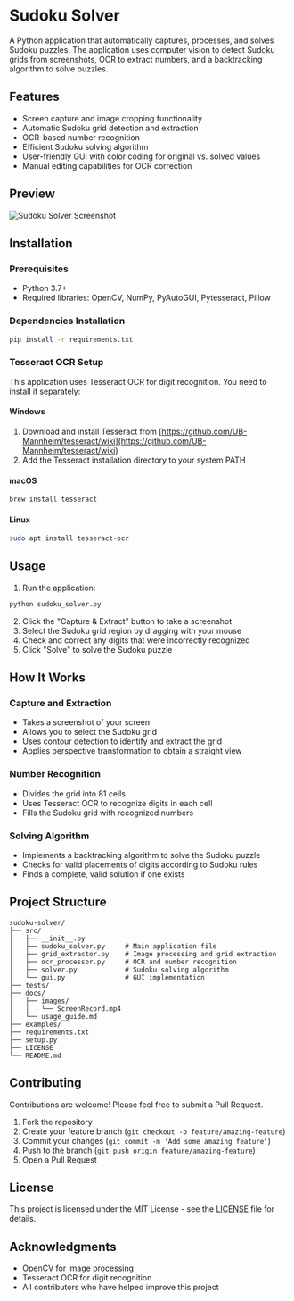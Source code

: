 # Sudoku Solver

A Python application that automatically captures, processes, and solves Sudoku puzzles. The application uses computer vision to detect Sudoku grids from screenshots, OCR to extract numbers, and a backtracking algorithm to solve puzzles.

## Features

- Screen capture and image cropping functionality
- Automatic Sudoku grid detection and extraction
- OCR-based number recognition
- Efficient Sudoku solving algorithm
- User-friendly GUI with color coding for original vs. solved values
- Manual editing capabilities for OCR correction

## Preview

![Sudoku Solver Screenshot]([https://github.com/Sudeep1993/sudoku-solver/blob/main/docs/images/Screenshot.png])

## Installation

### Prerequisites

- Python 3.7+
- Required libraries: OpenCV, NumPy, PyAutoGUI, Pytesseract, Pillow

### Dependencies Installation

```bash
pip install -r requirements.txt
```

### Tesseract OCR Setup

This application uses Tesseract OCR for digit recognition. You need to install it separately:

#### Windows
1. Download and install Tesseract from [https://github.com/UB-Mannheim/tesseract/wiki](https://github.com/UB-Mannheim/tesseract/wiki)
2. Add the Tesseract installation directory to your system PATH

#### macOS
```bash
brew install tesseract
```

#### Linux
```bash
sudo apt install tesseract-ocr
```

## Usage

1. Run the application:
```bash
python sudoku_solver.py
```

2. Click the "Capture & Extract" button to take a screenshot
3. Select the Sudoku grid region by dragging with your mouse
4. Check and correct any digits that were incorrectly recognized
5. Click "Solve" to solve the Sudoku puzzle

## How It Works

### Capture and Extraction
- Takes a screenshot of your screen
- Allows you to select the Sudoku grid
- Uses contour detection to identify and extract the grid
- Applies perspective transformation to obtain a straight view

### Number Recognition
- Divides the grid into 81 cells
- Uses Tesseract OCR to recognize digits in each cell
- Fills the Sudoku grid with recognized numbers

### Solving Algorithm
- Implements a backtracking algorithm to solve the Sudoku puzzle
- Checks for valid placements of digits according to Sudoku rules
- Finds a complete, valid solution if one exists

## Project Structure

```
sudoku-solver/
├── src/
│   ├── __init__.py
│   ├── sudoku_solver.py     # Main application file
│   ├── grid_extractor.py    # Image processing and grid extraction
│   ├── ocr_processor.py     # OCR and number recognition
│   ├── solver.py            # Sudoku solving algorithm
│   └── gui.py               # GUI implementation
├── tests/
├── docs/
│   ├── images/
│   │   └── ScreenRecord.mp4
│   └── usage_guide.md
├── examples/
├── requirements.txt
├── setup.py
├── LICENSE
└── README.md
```

## Contributing

Contributions are welcome! Please feel free to submit a Pull Request.

1. Fork the repository
2. Create your feature branch (`git checkout -b feature/amazing-feature`)
3. Commit your changes (`git commit -m 'Add some amazing feature'`)
4. Push to the branch (`git push origin feature/amazing-feature`)
5. Open a Pull Request

## License

This project is licensed under the MIT License - see the [LICENSE](LICENSE) file for details.

## Acknowledgments

- OpenCV for image processing
- Tesseract OCR for digit recognition
- All contributors who have helped improve this project
